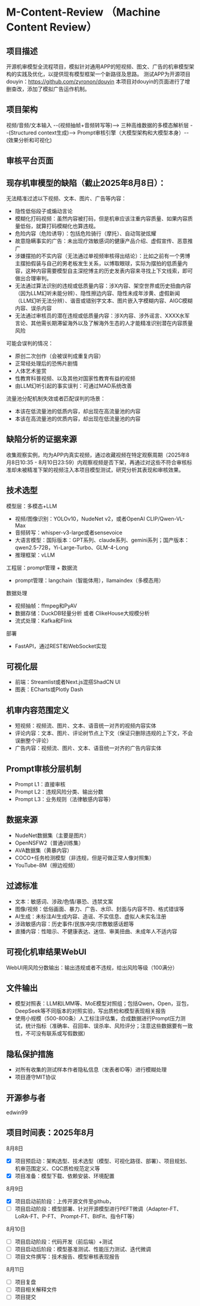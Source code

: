 # M-Content-Review （Machine Content Review）
## 项目描述
开源机审模型全流程项目，模拟针对通用APP的短视频、图文、广告的机审模型架构的实践及优化，以提供现有模型框架一个新路径及思路。
测试APP为开源项目douyin：https://github.com/zyronon/douyin
本项目对douyin的页面进行了增删查改，添加了模拟广告运作机制。

## 项目架构
视频/音频/文本输入 --(视频抽帧+音频转写等)--> 三种高维数据的多模态解析层 --(Structured context生成)--> Prompt审核引擎（大模型架构和大模型本身）--(效果分析和可视化)

## 审核平台页面


## 现存机审模型的缺陷（截止2025年8月8日）：
无法精准过滤以下视频、文本、图片、广告等内容：
- 隐性低俗段子或煽动言论
- 模糊化打码视频：虽然内容被打码，但是机审应该注重内容质量、如果内容质量低俗，就算打码模糊化也算违规。
- 危险内容（危险诱导）：包括危险骑行（摩托）、自动驾驶炫耀
- 故意隐瞒事实的广告：未出现疗效敏感词的健康产品介绍、虚假宣传、恶意推广
- 涉嫌摆拍的不实内容（无法通过单视频审核得出结论）：比如之前有一个男博主摆拍假装与自己的男老板发生关系，以博取眼球，实际为摆拍的低质量内容，这种内容需要模型自主深挖博主的历史发表内容来寻找上下文线索，即可做出合理审判。
- 无法通过算法识别的违规或低质量内容：涉X内容、架空世界或历史扭曲内容（因为LLM幻听未能分辨）、隐性擦边内容、隐性未成年涉黄、虚假新闻（LLM幻听无法分辨）、谐音或错别字文本、图片嵌入字模糊内容、AIGC模糊内容、误杀内容
- 无法通过审核员的潜在违规或低质量内容：涉X内容、涉外谣言、XXXX水军言论、其他需长期滞留海外以及了解海外生态的人才能精准识别潜在内容质量风险

可能会误判的情况：
- 原创二次创作（会被误判成重复内容）
- 正常经处理后的恐怖片剧情
- 人体艺术鉴赏
- 性教育科普视频、以及其他对国家性教育有益的视频
- 由LLM幻听引起的事实误判：可通过MAD系统改善

流量池分配机制失效或者匹配误判的场景：
- 本该在低流量池的低质内容，却出现在高流量池的内容
- 本该在高流量池的优质内容，却出现在低流量池的内容

## 缺陷分析的证据来源
收集观察实例，均为APP内真实视频，通过收藏视频在特定观察周期（2025年8月8日10:35 - 8月10日23:59）内观察视频是否下架，再通过对这些不符合审核标准却未被精准下架的视频注入本项目模型测试，研究分析其表现和审核效果。

## 技术选型
模型层：多模态+LLM
- 视频/图像识别：YOLOv10，NudeNet v2，或者OpenAI CLIP/Qwen-VL-Max
- 音频转写：whisper-v3-large或者sensevoice
- 大语言模型：国际版本：GPT系列、claude系列、gemini系列；国产版本：qwen2.5-72B，Yi-Large-Turbo、GLM-4-Long
- 推理框架：vLLM

工程层：prompt管理 + 数据流 
- prompt管理：langchain（智能体用），llamaindex（多模态用）

数据处理
- 视频抽帧：ffmpeg和PyAV
- 数据存储：DuckDB轻量分析 或者 ClikeHouse大规模分析
- 流式处理：Kafka和Flink

部署
- FastAPI，通过REST和WebSocket实现

## 可视化层
- 前端：Streamlist或者Next.js混搭ShadCN UI
- 图表：ECharts或Plotly Dash

## 机审内容范围定义
- 短视频：视频流、图片、文本、语音统一对齐的视频内容实体
- 评论内容：文本、图片、评论树节点上下文（保证只删除违规的上下文，不会误删整个评论）
- 广告内容：视频流、图片、文本、语音统一对齐的广告内容实体 

## Prompt审核分层机制
- Prompt L1：直接审核
- Prompt L2：违规风险分类、输出分数
- Prompt L3：业务规则（法律敏感内容等）

## 数据来源
- NudeNet数据集（主要是图片）
- OpenNSFW2（普通训练集）
- AVA数据集（黄暴内容）
- COCO+任务检测模型（非违规，但是可做正常人像对照集）
- YouTube-8M（擦边视频）

## 过滤标准
- 文本：敏感词、涉政/色情/暴恐、违禁文案
- 图像/视频：低俗画面、暴力、广告、水印、封面与内容不符、格式错误等
- AI生成：未标注AI生成内容、造谣、不实信息、虚拟人未实名注册
- 涉政敏感内容：历史事件/民族冲突/宗教敏感话题等
- 直播内容：性暗示、不健康表达、迷信、审美扭曲、未成年人不适内容

## 可视化机审结果WebUI
WebUI用风险分数输出：输出违规或者不违规，给出风险等级（100满分）

## 文件输出
- 模型对照表：LLM和LMM等、MoE模型对照组；包括Qwen，Open，豆包，DeepSeek等不同版本的对照实验，写出质检和模型表现相关报告
- 使用小规模（500-800条）人工标注评估集，合成数据进行Prompt压力测试，统计指标（准确率、召回率、误杀率、风险评分；注意这些数据要有一致性，不可没有联系或写假数据）

## 隐私保护措施
- 对所有收集的测试样本作者隐私信息（发表者ID等）进行模糊处理
- 项目遵守MIT协议

## 开源参与者
edwin99

## 项目时间表：2025年8月
8月8日 
- [x] 项目预启动：架构选型、技术选型（模型、可视化路径、部署）、项目规划、机审范围定义、CQC质检规范定义等
- [x] 项目准备：模型下载、依赖安装、环境配置

8月9日
- [x] 项目启动前阶段：上传开源文件至github，
- [ ] 项目启动阶段：模型部署、针对开源模型进行PEFT微调（Adapter-FT、LoRA-FT、P-FT、 Prompt-FT、BitFit、指令FT等）

8月10日
- [ ] 项目启动阶段：代码开发（前后端）+测试
- [ ] 项目启动后阶段：模型基准测试、性能压力测试、迭代微调
- [ ] 项目文件撰写：技术报告、模型审核表现报告

8月11日
- [ ] 项目复盘
- [ ] 项目相关解释文件
- [ ] 项目提交
